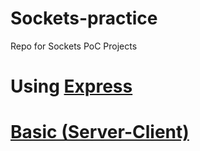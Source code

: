 # Sockets-practice
Repo for Sockets PoC Projects

# Using [Express](Express)
# [Basic (Server-Client)](Basic)
